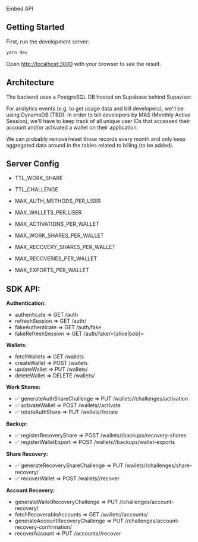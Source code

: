 Embed API

## Getting Started

First, run the development server:

```bash
yarn dev
```

Open [http://localhost:3000](http://localhost:3000) with your browser to see the result.

## Architecture

The backend uses a PostgreSQL DB hosted on Supabase behind Supavisor.

For analytics events (e.g. to get usage data and bill developers), we'll be using DynamoDB (TBD). In order to bill developers by MAS (Monthly Active Session),
we'll have to keep track of all unique user IDs that accessed their account and/or activated a wallet on their application.

We can probably remove/reset those records every month and only keep aggregated data around in the tables related to billing (to be added).

## Server Config

- TTL_WORK_SHARE
- TTL_CHALLENGE

- MAX_AUTH_METHODS_PER_USER
- MAX_WALLETS_PER_USER

- MAX_ACTIVATIONS_PER_WALLET
- MAX_WORK_SHARES_PER_WALLET
- MAX_RECOVERY_SHARES_PER_WALLET
- MAX_RECOVERIES_PER_WALLET
- MAX_EXPORTS_PER_WALLET

## SDK API:

**Authentication:**
- authenticate => GET /auth
- refreshSession => GET /auth/<userId>
- fakeAuthenticate => GET /auth/fake
- fakeRefreshSession => GET /auth/fake/<[alice|bob]>

**Wallets:**
- fetchWallets => GET /wallets
- createWallet => POST /wallets
- updateWallet => PUT /wallets/<walletId>
- deleteWallet => DELETE /wallets/<walletId>

**Work Shares:**
- ✅ generateAuthShareChallenge => PUT /wallets/<walletId>/challenges/activation
- ✅ activateWallet => POST /wallets/<walletId>/activate
- ✅ rotateAuthShare => PUT /wallets/<walletId>/rotate

**Backup:**
- ✅ registerRecoveryShare => POST /wallets/<walletId>/backups/recovery-shares
- ✅ registerWalletExport => POST /wallets/<walletId>/backups/wallet-exports

**Share Recovery:**
- ✅ generateRecoveryShareChallenge => PUT /wallets/<walletId>/challenges/share-recovery/
- ✅ recoverWallet => POST /wallets/<walletId>/recover

**Account Recovery:**
- generateWalletRecoveryChallenge => PUT /<walletId>/challenges/account-recovery/
- fetchRecoverableAccounts => GET /wallets/<walletId>/accounts/
- generateAccountRecoveryChallenge => PUT /<walletId>/challenges/account-recovery-confirmation/
- recoverAccount => PUT /accounts/<accountId>/recover
